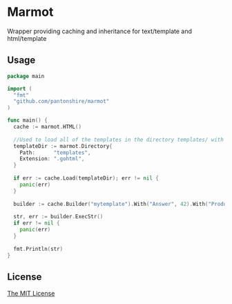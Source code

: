 # Marmot
Wrapper providing caching and inheritance for text/template and html/template

## Usage
```go
package main

import (
  "fmt"
  "github.com/pantonshire/marmot"
)

func main() {
  cache := marmot.HTML()
  
  //Used to load all of the templates in the directory templates/ with the extension .gohtml
  templateDir := marmot.Directory{
    Path:      "templates",
    Extension: ".gohtml",
  }
  
  if err := cache.Load(templateDir); err != nil {
    panic(err)
  }
  
  builder := cache.Builder("mytemplate").With("Answer", 42).With("ProductName", "Sandwich")
  
  str, err := builder.ExecStr()
  if err != nil {
    panic(err)
  }
  
  fmt.Println(str)
}
```

## License
[The MIT License](./LICENSE)
